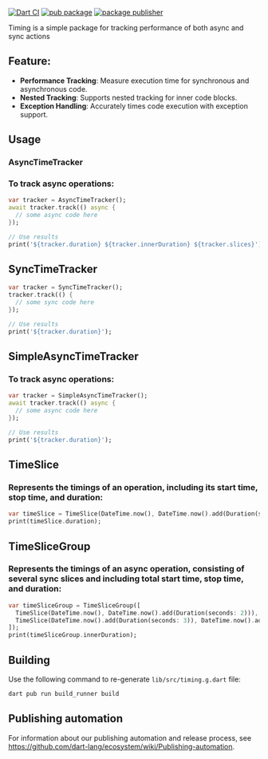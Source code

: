 [![Dart CI](https://github.com/dart-lang/timing/actions/workflows/test-package.yml/badge.svg)](https://github.com/dart-lang/timing/actions/workflows/test-package.yml)
[![pub package](https://img.shields.io/pub/v/timing.svg)](https://pub.dev/packages/timing)
[![package publisher](https://img.shields.io/pub/publisher/timing.svg)](https://pub.dev/packages/timing/publisher)

Timing is a simple package for tracking performance of both async and sync actions

## Feature:
- **Performance Tracking**: Measure execution time for synchronous and asynchronous code.
- **Nested Tracking**: Supports nested tracking for inner code blocks.
- **Exception Handling**: Accurately times code execution with exception support.

## Usage

###  AsyncTimeTracker
### To track async operations:
```dart
var tracker = AsyncTimeTracker();
await tracker.track(() async {
  // some async code here
});

// Use results
print('${tracker.duration} ${tracker.innerDuration} ${tracker.slices}');
```
## SyncTimeTracker

```dart
var tracker = SyncTimeTracker();
tracker.track(() {
  // some sync code here
});

// Use results
print('${tracker.duration}');

```

## SimpleAsyncTimeTracker
### To track async operations:

```dart
var tracker = SimpleAsyncTimeTracker();
await tracker.track(() async {
  // some async code here
});

// Use results
print('${tracker.duration}');

```
## TimeSlice
### Represents the timings of an operation, including its start time, stop time, and duration:

```dart
var timeSlice = TimeSlice(DateTime.now(), DateTime.now().add(Duration(seconds: 5)));
print(timeSlice.duration);

```

## TimeSliceGroup
### Represents the timings of an async operation, consisting of several sync slices and including total start time, stop time, and duration:
```dart
var timeSliceGroup = TimeSliceGroup([
  TimeSlice(DateTime.now(), DateTime.now().add(Duration(seconds: 2))),
  TimeSlice(DateTime.now().add(Duration(seconds: 3)), DateTime.now().add(Duration(seconds: 5))),
]);
print(timeSliceGroup.innerDuration);

```

## Building

Use the following command to re-generate `lib/src/timing.g.dart` file:

```bash
dart pub run build_runner build
```

## Publishing automation

For information about our publishing automation and release process, see
https://github.com/dart-lang/ecosystem/wiki/Publishing-automation.
